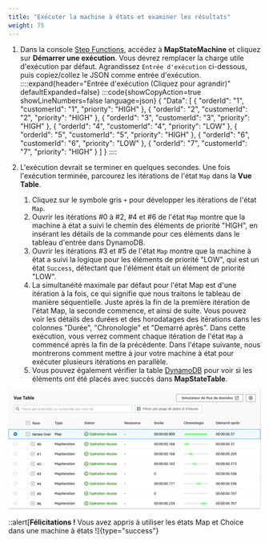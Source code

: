 ```yaml
---
title: "Exécuter la machine à états et examiner les résultats"
weight: 75
---
```


1. Dans la console [Step Functions](https://console.aws.amazon.com/states/home), accédez à **MapStateMachine** et cliquez sur **Démarrer une exécution**. Vous devrez remplacer la charge utile d'exécution par défaut. Agrandissez `Entrée d'exécution` ci-dessous, puis copiez/collez le JSON comme entrée d'exécution.
   ::::expand{header="Entrée d'exécution (Cliquez pour agrandir)" defaultExpanded=false}
   :::code{showCopyAction=true showLineNumbers=false language=json}
   {
      "Data": [
         {
         "orderId": "1",
         "customerId": "1",
         "priority": "HIGH"
         },
         {
         "orderId": "2",
         "customerId": "2",
         "priority": "HIGH"
         },
         {
         "orderId": "3",
         "customerId": "3",
         "priority": "HIGH"
         },
         {
         "orderId": "4",
         "customerId": "4",
         "priority": "LOW"
         },
         {
         "orderId": "5",
         "customerId": "5",
         "priority": "HIGH"
         },
         {
         "orderId": "6",
         "customerId": "6",
         "priority": "LOW"
         },
         {
         "orderId": "7",
         "customerId": "7",
         "priority": "HIGH"
         }
      ]
   }
   ::::


2. L'exécution devrait se terminer en quelques secondes. Une fois l'exécution terminée, parcourez les itérations de l'état `Map` dans la **Vue Table**.
   1. Cliquez sur le symbole gris `+` pour développer les itérations de l'état `Map`.
   2. Ouvrir les itérations #0 à #2, #4 et #6 de l'état `Map` montre que la machine à état a suivi le chemin des éléments de priorité "HIGH", en insérant les détails de la commande pour ces éléments dans le tableau d'entrée dans DynamoDB.
   3. Ouvrir les itérations #3 et #5 de l'état `Map` montre que la machine à état a suivi la logique pour les éléments de priorité "LOW", qui est un état `Success`, détectant que l'élément était un élément de priorité "LOW".
   4. La simultanéité maximale par défaut pour l'état Map est d'une itération à la fois, ce qui signifie que nous traitons le tableau de manière séquentielle. Juste après la fin de la première itération de l'état Map, la seconde commence, et ainsi de suite. Vous pouvez voir les détails des durées et des horodatages des itérations dans les colonnes "Durée", "Chronologie" et "Demarré après". Dans cette exécution, vous verrez comment chaque itération de l'état `Map` a commencé après la fin de la précédente. Dans l'étape suivante, nous montrerons comment mettre à jour votre machine à état pour exécuter plusieurs itérations en parallèle.
   5. Vous pouvez également vérifier la table [DynamoDB](https://console.aws.amazon.com/dynamodbv2/home) pour voir si les éléments ont été placés avec succès dans **MapStateTable**.

![Table View avec 1 branche](/static/img-fr/module-5/table-view-1-branch.png)

::alert[**Félicitations !** Vous avez appris à utiliser les états Map et Choice dans une machine à états !]{type="success"}

